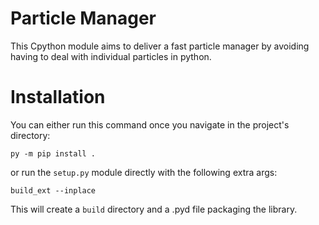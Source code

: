 # Particle Manager
This Cpython module aims to deliver a fast particle manager by avoiding having to deal with individual particles in python.

# Installation
You can either run this command once you navigate in the project's directory:

`py -m pip install .`

or run the `setup.py` module directly with the following extra args:

`build_ext --inplace`

This will create a `build` directory and a .pyd file packaging the library.
